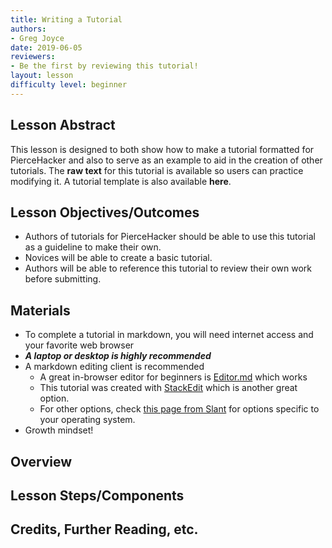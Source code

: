 ```yaml
---
title: Writing a Tutorial
authors:
- Greg Joyce
date: 2019-06-05
reviewers:
- Be the first by reviewing this tutorial!
layout: lesson
difficulty level: beginner
---
```


## Lesson Abstract
This lesson is designed to both show how to make a tutorial formatted for PierceHacker and also to serve as an example to aid in the creation of other tutorials. The **raw text** for this tutorial is available so users can practice modifying it. A tutorial template is also available **here**.

## Lesson Objectives/Outcomes
* Authors of tutorials for PierceHacker should be able to use this tutorial as a guideline to make their own. 
* Novices will be able to create a basic tutorial.
* Authors will be able to reference this tutorial to review their own work before submitting.

## Materials
* To complete a tutorial in markdown, you will need internet access and your favorite web browser
* ***A laptop or desktop is highly recommended***
* A markdown editing client is recommended
	- A great in-browser editor for beginners is [Editor.md](https://dillinger.io) which works 
	- This tutorial was created with [StackEdit](https://stackedit.io) which is another great option.
	- For other options, check [this page from Slant](https://www.slant.co/search?query=markdown%20editors) for options specific to your operating system.
* Growth mindset!

## Overview


## Lesson Steps/Components

## Credits, Further Reading, etc.
<!--stackedit_data:
eyJoaXN0b3J5IjpbMTEwNTYxNjg3MywtMTQ0NjQ4NTkzLC05Mj
k4ODY5MTMsMTg2Nzc1OTE3MSwtMTIxNTMwMDM5MSwtNTQ3NDg2
OTk3LDE5MzAxMjE3NjRdfQ==
-->
